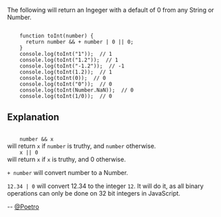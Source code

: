 The following will return an Ingeger with a default of 0 from any String or Number.

<code>
    function toInt(number) {
      return number && + number | 0 || 0;
    }
    console.log(toInt("1"));  // 1
    console.log(toInt("1.2"));  // 1
    console.log(toInt("-1.2"));  // -1
    console.log(toInt(1.2));  // 1
    console.log(toInt(0));  // 0
    console.log(toInt("0"));  // 0
    console.log(toInt(Number.NaN));  // 0
    console.log(toInt(1/0));  // 0
</code>

Explanation
--

<code>
    number && x
</code>
will return <code>x</code> if <code>number</code> is truthy, and <code>number</code> otherwise.

<code>
    x || 0
</code>
will return <code>x</code> if <code>x</code> is truthy, and 0 otherwise.

<code>+ number</code> will convert number to a Number.

<code>12.34 | 0</code> will convert 12.34 to the integer <code>12</code>. It will do it, as all binary operations can only be done on 32 bit integers in JavaScript.

-- [@Poetro](http://twitter.com/Poetro)